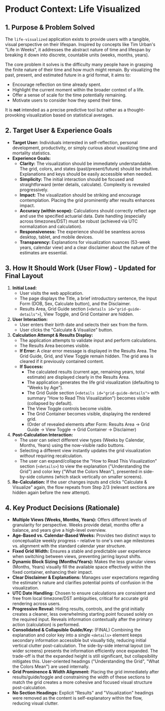 # Product Context: Life Visualized

## 1. Purpose & Problem Solved

The `life-visualized` application exists to provide users with a tangible, visual perspective on their lifespan. Inspired by concepts like Tim Urban's "Life in Weeks", it addresses the abstract nature of time and lifespan by breaking it down into discrete, countable units (weeks, months, years).

The core problem it solves is the difficulty many people have in grasping the finite nature of their time and how much might remain. By visualizing the past, present, and estimated future in a grid format, it aims to:

*   Encourage reflection on time already spent.
*   Highlight the current moment within the broader context of a life.
*   Offer a sense of scale for the time potentially remaining.
*   Motivate users to consider how they spend their time.

It is **not** intended as a precise predictive tool but rather as a thought-provoking visualization based on statistical averages.

## 2. Target User & Experience Goals

*   **Target User:** Individuals interested in self-reflection, personal development, productivity, or simply curious about visualizing time and mortality statistics.
*   **Experience Goals:**
    *   **Clarity:** The visualization should be immediately understandable. The grid, colors, and states (past/present/future) should be intuitive. Explanations and keys should be easily accessible when needed.
    *   **Simplicity:** The initial interaction should be focused and straightforward (enter details, calculate). Complexity is revealed progressively.
    *   **Impact:** The visualization should be striking and encourage contemplation. Placing the grid prominently after results enhances impact.
    *   **Accuracy (within scope):** Calculations should correctly reflect age and use the specified actuarial data. Date handling (especially across timezones/DST) must be robust (achieved via UTC normalization and calculation).
    *   **Responsiveness:** The experience should be seamless across desktop, tablet, and mobile devices.
    *   **Transparency:** Explanations for visualization nuances (53-week years, calendar view) and a clear disclaimer about the nature of the estimates are essential.

## 3. How It Should Work (User Flow) - Updated for Final Layout

1.  **Initial Load:**
    *   User visits the web application.
    *   The page displays the Title, a brief introductory sentence, the Input Form (DOB, Sex, Calculate button), and the Disclaimer.
    *   Results Area, Grid Guide section (`<details id="grid-guide-details">`), View Toggle, and Grid Container are hidden.
2.  **User Interaction:**
    *   User enters their birth date and selects their sex from the form.
    *   User clicks the "Calculate & Visualize" button.
3.  **Calculation Attempt & Results Display:**
    *   The application attempts to validate input and perform calculations.
    *   The Results Area becomes visible.
    *   **If Error:** A clear error message is displayed in the Results Area. The Grid Guide, Grid, and View Toggle remain hidden. The grid area is cleared if it previously contained content.
    *   **If Success:**
        *   The calculated results (current age, remaining years, total estimate) are displayed clearly in the Results Area.
        *   The application generates the life grid visualization (defaulting to "Weeks by Age").
        *   The Grid Guide section (`<details id="grid-guide-details">` with summary "How to Read This Visualization") becomes visible (collapsed by default).
        *   The View Toggle controls become visible.
        *   The Grid Container becomes visible, displaying the rendered grid.
        *   (Order of revealed elements after Form: Results Area -> Grid Guide -> View Toggle -> Grid Container -> Disclaimer)
4.  **Post-Calculation Interaction:**
    *   The user can select different view types (Weeks by Calendar, Months, Years) using the now-visible radio buttons.
    *   Selecting a different view instantly updates the grid visualization *without* requiring recalculation.
    *   The user can expand/collapse the "How to Read This Visualization" section (`<details>`) to view the explanation ("Understanding the Grid") and color key ("What the Colors Mean"), presented in side-by-side columns (which stack vertically on smaller screens).
5.  **Re-Calculation:** If the user changes inputs and clicks "Calculate & Visualize" again, the flow repeats from Step 2/3 (relevant sections are hidden again before the new attempt).

## 4. Key Product Decisions (Rationale)

*   **Multiple Views (Weeks, Months, Years):** Offers different levels of granularity for perspective. Weeks provide detail, months offer a balance, and years give a high-level overview.
*   **Age-Based vs. Calendar-Based Weeks:** Provides two distinct ways to conceptualize weekly progress – relative to one's own age milestones vs. alignment with the standard calendar year structure.
*   **Fixed Grid Width:** Ensures a stable and predictable user experience when switching between views, preventing jarring layout shifts.
*   **Dynamic Block Sizing (Months/Years):** Makes the less granular views (Months, Years) visually fill the available space effectively within the fixed container, enhancing their impact.
*   **Clear Disclaimer & Explanations:** Manages user expectations regarding the estimate's nature and clarifies potential points of confusion in the visualization.
*   **UTC Date Handling:** Chosen to ensure calculations are consistent and free from local timezone/DST ambiguities, critical for accurate grid rendering across users.
*   **Progressive Reveal:** Hiding results, controls, and the grid initially creates a cleaner, less overwhelming starting point focused solely on the required input. Reveals information contextually after the primary action (calculation) is performed.
*   **Consolidated & Collapsible Guide/Key:** (FINAL) Combining the explanation and color key into a single `<details>` element keeps secondary information accessible but visually tidy, reducing initial vertical clutter post-calculation. The side-by-side internal layout (on wider screens) presents the information efficiently once expanded. The trade-off is that the expanded height is still significant, but collapsibility mitigates this. User-oriented headings ("Understanding the Grid", "What the Colors Mean") are used internally.
*   **Grid Prominence & Width Alignment:** Placing the grid immediately after results/guide/toggle and constraining the width of these sections to match the grid creates a more cohesive and focused visual structure post-calculation.
*   **No Section Headings:** Explicit "Results" and "Visualization" headings were removed as the content is self-explanatory within the flow, reducing visual clutter.
